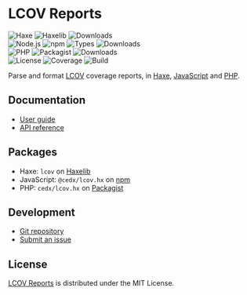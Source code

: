 # LCOV Reports
![Haxe](https://badgen.net/badge/haxe/%3E%3D4.1.0/green) ![Haxelib](https://badgen.net/haxelib/v/lcov) ![Downloads](https://badgen.net/haxelib/d/lcov)  
![Node.js](https://badgen.net/npm/node/@cedx/lcov.hx) ![npm](https://badgen.net/npm/v/@cedx/lcov.hx) ![Types](https://badgen.net/npm/types/@cedx/lcov.hx) ![Downloads](https://badgen.net/npm/dt/@cedx/lcov.hx)  
![PHP](https://badgen.net/packagist/php/cedx/lcov.hx) ![Packagist](https://badgen.net/packagist/v/cedx/lcov.hx) ![Downloads](https://badgen.net/packagist/dt/cedx/lcov.hx)  
![License](https://badgen.net/badge/license/MIT/blue) ![Coverage](https://badgen.net/coveralls/c/github/cedx/lcov.hx) ![Build](https://badgen.net/github/checks/cedx/lcov.hx)

Parse and format [LCOV](http://ltp.sourceforge.net/coverage/lcov.php) coverage reports,
in [Haxe](https://haxe.org), [JavaScript](https://developer.mozilla.org/en-US/docs/Web/JavaScript) and [PHP](https://www.php.net).

## Documentation
- [User guide](https://docs.belin.io/lcov.hx)
- [API reference](https://api.belin.io/lcov.hx)

## Packages
- Haxe: `lcov` on [Haxelib](https://lib.haxe.org/p/lcov)
- JavaScript: `@cedx/lcov.hx` on [npm](https://www.npmjs.com/package/@cedx/lcov.hx)
- PHP: `cedx/lcov.hx` on [Packagist](https://packagist.org/packages/cedx/lcov.hx)

## Development
- [Git repository](https://git.belin.io/cedx/lcov.hx)
- [Submit an issue](https://git.belin.io/cedx/lcov.hx/issues)

## License
[LCOV Reports](https://docs.belin.io/lcov.hx) is distributed under the MIT License.
